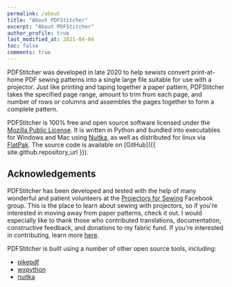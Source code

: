 ```yaml
---
permalink: /about
title: "About PDFStitcher"
excerpt: "About PDFStitcher"
author_profile: true
last_modified_at: 2021-04-04
toc: false
comments: true
---
```


PDFStitcher was developed in late 2020 to help sewists convert print-at-home PDF sewing patterns into a single large file suitable for use with a projector. Just like printing and taping together a paper pattern, PDFStitcher takes the specified page range, amount to trim from each page, and number of rows or columns and assembles the pages together to form a complete pattern. 

PDFStitcher is 100% free and open source software licensed under the [Mozilla Public License](https://www.mozilla.org/en-US/MPL/). It is written in Python and bundled into executables for Windows and Mac using [Nuitka](https://nuitka.net/), as well as distributed for linux via [FlatPak](https://flatpak.org/). The source code is available on [GitHub]({{ site.github.repository_url }}).

## Acknowledgements

PDFStitcher has been developed and tested with the help of many wonderful and patient volunteers at the [Projectors for Sewing](https://www.facebook.com/groups/ProjectorsForSewing) Facebook group. This is the place to learn about sewing with projectors, so if you're interested in moving away from paper patterns, check it out. I would especially like to thank those who contributed translations, documentation, constructive feedback, and donations to my fabric fund. If you're interested in contributing, learn more [here](/docs/contribute/).

PDFStitcher is built using a number of other open source tools, including:
- [pikepdf](https://github.com/pikepdf/pikepdf)
- [wxpython](https://www.wxpython.org/)
- [nuitka](https://nuitka.net/)